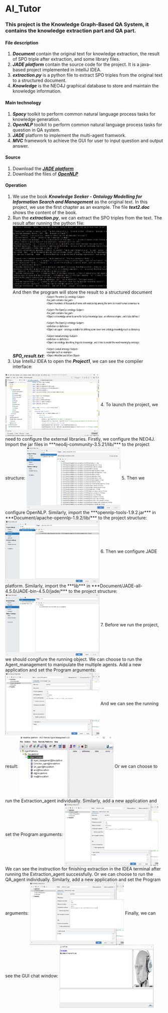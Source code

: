 # AI_Tutor
### This project is the Knowledge Graph-Based QA System, it contains the knowledge extraction part and QA part.
#### File description
1. ***Document*** contain the original text for knowledge extraction, the result of SPO triple after extraction, and some library files.
2. ***JADE platform*** contain the source code for the project. It is a java-based project implemented in IntelliJ IDEA.
3. ***extraction.py*** is a python file to extract SPO triples from the original text to a structured document.
4. ***Knowledge*** is the NEO4J graphical database to store and maintain the knowledge information.
#### Main technology
1. ***Spacy*** toolkit to perform common natural language process tasks for knowledge generation.
2. ***OpenNLP*** toolkit to perform common natural language process tasks for question in QA system.
3. ***JADE*** platform to implement the multi-agent framwork.
4. ***MVC*** framework to achieve the GUI for user to input question and output answer.
#### Source
1. Download the ***[JADE platform](https://jade.tilab.com/download/jade/)***
2. Download the files of ***[OpenNLP](http://maven.tamingtext.com/opennlp-models/models-1.5/)***
#### Operation
1. We use the book ***Knowledge Seeker - Ontology Modelling for Information Search and Management*** as the original text. In this project, we use the first chapter as an example. The file ***text2.doc*** shows the content of the book.
2. Run the ***extraction.py***, we can extract the SPO triples from the text. The result after running the python file:
<img src="https://raw.githubusercontent.com/Pakhofan/AI_Tutor/main/Program%20image/result.jpg" width = "300" height = "200"></image><br/>
And then the program will store the result to a structured document ***SPO_result.txt***:
<img src="https://raw.githubusercontent.com/Pakhofan/AI_Tutor/main/Program%20image/structured%20document.png" width = "300" height = "200"></image>
3. Use IntelliJ IDEA to open the ***Project1***, we can see the compiler interface:
<img src="https://raw.githubusercontent.com/Pakhofan/AI_Tutor/main/Program%20image/compiler%20interface.png" width = "300" height = "200" alt="structured document" align=center />
4. To launch the project, we need to configure the external libraries. Firstly, we configure the NEO4J. Import the jar files in ***neo4j-community-3.5.21/lib/*** to the project structure:
<img src="https://raw.githubusercontent.com/Pakhofan/AI_Tutor/main/Program%20image/neo4j%20configuration.png" width = "300" height = "200" alt="structured document" align=center />
5. Then we configure OpenNLP. Similarly, import the ***opennlp-tools-1.9.2.jar*** in ***Document/apache-opennlp-1.9.2/lib/*** to the project structure:
<img src="https://raw.githubusercontent.com/Pakhofan/AI_Tutor/main/Program%20image/OpenNLP%20configuration.png" width = "300" height = "200" alt="structured document" align=center />
6. Then we configure JADE platform. Similarly, import the ***lib*** in ***Document/JADE-all-4.5.0/JADE-bin-4.5.0/jade/*** to the project structure:
<img src="https://raw.githubusercontent.com/Pakhofan/AI_Tutor/main/Program%20image/JADE%20configuration.png" width = "300" height = "200" alt="structured document" align=center />
7. Before we run the project, we should congifure the running object. We can choose to run the Agent_management to manipulate the multiple agents. Add a new application and set the Program arguments:
<img src="https://raw.githubusercontent.com/Pakhofan/AI_Tutor/main/Program%20image/Agent_management.png" width = "300" height = "200" alt="structured document" align=center />
And we can see the running result:
<img src="https://raw.githubusercontent.com/Pakhofan/AI_Tutor/main/Program%20image/agent%20management.jpg" width = "300" height = "200" alt="structured document" align=center />
Or we can choose to run the Extraction_agent individually. Similarly, add a new application and set the Program arguments:
<img src="https://raw.githubusercontent.com/Pakhofan/AI_Tutor/main/Program%20image/extraction_agent.png" width = "300" height = "200" alt="structured document" align=center />
We can see the instruction for finishing extraction in the IDEA terminal after running the Extraction_agent successfully.
Or we can choose to run the QA_agent individually. Similarly, add a new application and set the Program arguments:
<img src="https://raw.githubusercontent.com/Pakhofan/AI_Tutor/main/Program%20image/QA_agent.png" width = "300" height = "200" alt="structured document" align=center />
Finally, we can see the GUI chat window:
<img src="https://raw.githubusercontent.com/Pakhofan/AI_Tutor/main/Program%20image/GUI.png" width = "300" height = "200" alt="structured document" align=center />
